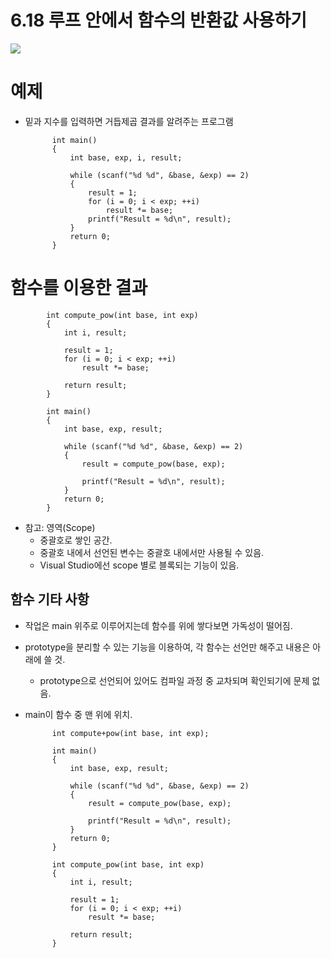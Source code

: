 # 6.18 루프 안에서 함수의 반환값 사용하기

<img src="https://github.com/uber9ma/following_C/blob/master/images/chapter6/array3.png?raw=true">

# 예제

- 밑과 지수를 입력하면 거듭제곱 결과를 알려주는 프로그램

            int main()
            {
                int base, exp, i, result;

                while (scanf("%d %d", &base, &exp) == 2)
                {
                    result = 1;
                    for (i = 0; i < exp; ++i)
                        result *= base;
                    printf("Result = %d\n", result);
                }
                return 0;
            }

# 함수를 이용한 결과

            int compute_pow(int base, int exp)
            {
                int i, result;

                result = 1;
                for (i = 0; i < exp; ++i)
                    result *= base;

                return result;
            }

            int main()
            {
                int base, exp, result;

                while (scanf("%d %d", &base, &exp) == 2)
                {
                    result = compute_pow(base, exp);

                    printf("Result = %d\n", result);
                }
                return 0;
            }

- 참고: 영역(Scope)
  - 중괄호로 쌓인 공간.
  - 중괄호 내에서 선언된 변수는 중괄호 내에서만 사용될 수 있음.
  - Visual Studio에선 scope 별로 블록되는 기능이 있음.

## 함수 기타 사항

- 작업은 main 위주로 이루어지는데 함수를 위에 쌓다보면 가독성이 떨어짐.
- prototype을 분리할 수 있는 기능을 이용하여, 각 함수는 선언만 해주고 내용은 아래에 쓸 것.
  - prototype으로 선언되어 있어도 컴파일 과정 중 교차되며 확인되기에 문제 없음.
- main이 함수 중 맨 위에 위치.

            int compute+pow(int base, int exp);

            int main()
            {
                int base, exp, result;

                while (scanf("%d %d", &base, &exp) == 2)
                {
                    result = compute_pow(base, exp);

                    printf("Result = %d\n", result);
                }
                return 0;
            }

            int compute_pow(int base, int exp)
            {
                int i, result;

                result = 1;
                for (i = 0; i < exp; ++i)
                    result *= base;

                return result;
            }
